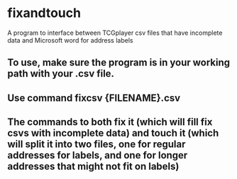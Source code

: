 # fixandtouch
A program to interface between TCGplayer csv files that have incomplete data and Microsoft word for address labels


## To use, make sure the program is in your working path with your .csv file.

## Use command fixcsv {FILENAME}.csv

## The commands to both fix it (which will fill fix csvs with incomplete data) and touch it (which will split it into two files, one for regular addresses for labels, and one for longer addresses that might not fit on labels)

